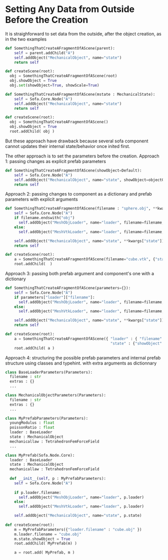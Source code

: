 Setting Any Data from Outside Before the Creation
=================================================

It is straighforward to set data from the outside, after the object creation, as in the two examples
```python
def SomethingThatCreateAFragmentOfAScene(parent):
    self = parent.addChild("A")
    self.addObject("MechanicalObject", name="state")
    return self

def createScene(root):
  obj = SomethingThatCreateAFragmentOfAScene(root)
  obj.showObject = True
  obj.set(showObject=True, showScale=True)
```

```python
def SomethingThatCreateAFragmentOfAScene(mstate : MechanicalState):
    self = Sofa.Core.Node("A")
    self.addObject("MechanicalObject", name="state")
    return self

def createScene(root):
  obj = SomethingThatCreateAFragmentOfAScene()
  obj.showObject = True
  root.addChild( obj )
```
But these approach have drawback because several sofa component cannot updates their internal state/behavior once inited first.

The other approach is to set the parameters before the creation. 
Approach 1: passing changes as explicit prefab parameters
```python
def SomethingThatCreateAFragmentOfAScene(showObject=Default):
    self = Sofa.Core.Node("A")
    self.addObject("MechanicalObject", name="state", showObject=objectObject)
    return self
```

Approach 2: passing changes to component as a dictionary and prefab parameters with explicit arguments
```python
def SomethingThatCreateAFragmentOfAScene(filename : "sphere.obj", **kwargs): 
    self = Sofa.Core.Node("A")
    if filename.endswith("obj")
      self.addObject("MeshObjLoader", name="loader", filename=filename, **kwargs["loader"])
    else:
      self.addObject("MeshVtkLoader", name="loader", filename=filename, **kwargs["loader"])

    self.addObject("MechanicalObject", name="state", **kwargs["state"])
    return self

def createScene(root):
    a = SomethingThatCreateAFragmentOfAScene(filename="cube.vtk", {"state" : "showObject" = True})
    root.addChild(  )
```

Approach 3: passing both prefab argument and component's one with a dictionary 
```python
def SomethingThatCreateAFragmentOfAScene(parameters={}): 
    self = Sofa.Core.Node("A")
    if parameters["loader"]["filename"]:
      self.addObject("MeshObjLoader", name="loader", filename=filename, **kwargs["loader"])
    else:
      self.addObject("MeshVtkLoader", name="loader", filename=filename, **kwargs["loader"])

    self.addObject("MechanicalObject", name="state", **kwargs["state"])
    return self

def createScene(root):
    a = SomethingThatCreateAFragmentOfAScene({ "loader" : { "filename" : "sphere.obj" }, 
                                               "state" : {"showObject" = True} })
    root.addChild( a )
```

Approach 4: structuring the possible prefab parameters and internal prefab structure using classes and typehint.
            with extra arguments as dictionnary  
```python
class BaseLoaderParameters(Parameters):
  filename : str
  extras : {} 
  ...  

class MechanicalObjectParameters(Parameters):
  filename : str
  extras : {} 
  ...  

class MyPrefabParameters(Parameters):
  youngModulus : float
  poissonRatio : float 
  loader : BaseLoader  
  state : MechanicalObject
  mechanicallaw : TetrahedronFemForceField
  ...

class MyPrefab(Sofa.Node.Core):
  loader : BaseLoader  
  state : MechanicalObject
  mechanicallaw : TetrahedronFemForceField
  
  def __init__(self, p : MyPrefabParameters):
    self = Sofa.Core.Node("A")
    
    if p.loader.filename:
      self.addObject("MeshObjLoader", name="loader", p.loader)
    else:
      self.addObject("MeshVtkLoader", name="loader", p.loader)

    self.addObject("MechanicalObject", name="state", p.state)
    
def createScene(root):
    m = MyPrefabParameters({"loader.filename" : "cube.obj" })
    m.loader.filename = "cube.obj"
    m.state.showObject = True
    root.addChild( MyPrefab(m) )

    a = root.add( MyPrefab, m )
```